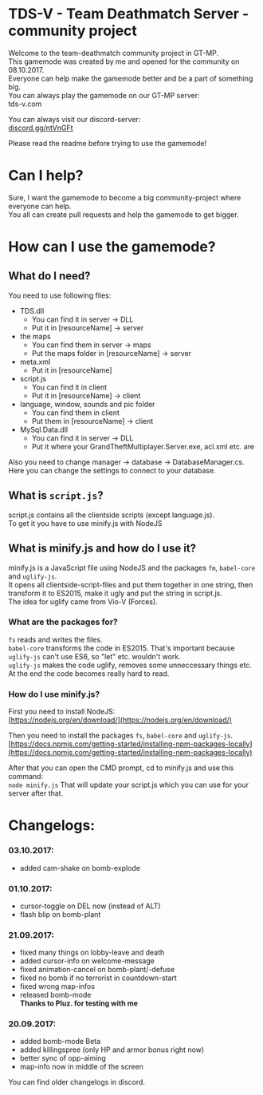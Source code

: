 # TDS-V - Team Deathmatch Server - community project 

Welcome to the team-deathmatch community project in GT-MP.  
This gamemode was created by me and opened for the community on 08.10.2017.  
Everyone can help make the gamemode better and be a part of something big.  
You can always play the gamemode on our GT-MP server:  
tds-v.com

You can always visit our discord-server:  
[discord.gg/ntVnGFt](discord.gg/ntVnGFt)

Please read the readme before trying to use the gamemode!


# Can I help?

Sure, I want the gamemode to become a big community-project where everyone can help.  
You all can create pull requests and help the gamemode to get bigger.  


# How can I use the gamemode?

## What do I need?

You need to use following files:
- TDS.dll 
  - You can find it in server -> DLL
  - Put it in [resourceName] -> server
- the maps
  - You can find them in server -> maps
  - Put the maps folder in [resourceName] -> server 
- meta.xml
  - Put it in [resourceName]
- script.js
  - You can find it in client
  - Put it in [resourceName] -> client 
- language, window, sounds and pic folder
  - You can find them in client
  - Put them in [resourceName] -> client
- MySql.Data.dll 
  - You can find it in server -> DLL
  - Put it where your GrandTheftMultiplayer.Server.exe, acl.xml etc. are
  
Also you need to change manager -> database -> DatabaseManager.cs.  
Here you can change the settings to connect to your database.  
  

## What is `script.js`? 

script.js contains all the clientside scripts (except language.js).  
To get it you have to use minify.js with NodeJS  


## What is minify.js and how do I use it?

minify.js is a JavaScript file using NodeJS and the packages `fm`, `babel-core` and `uglify-js`.  
It opens all clientside-script-files and put them together in one string, then transform it to ES2015, make it ugly and put the string in script.js.  
The idea for uglify came from Vio-V (Forces).  

### What are the packages for?

`fs` reads and writes the files.  
`babel-core` transforms the code in ES2015. That's important because `uglify-js` can't use ES6, so "let" etc. wouldn't work.  
`uglify-js` makes the code uglify, removes some unneccessary things etc. At the end the code becomes really hard to read.  

### How do I use minify.js?

First you need to install NodeJS:  
[https://nodejs.org/en/download/](https://nodejs.org/en/download/)  

Then you need to install the packages `fs`, `babel-core` and `uglify-js`.  
[https://docs.npmjs.com/getting-started/installing-npm-packages-locally](https://docs.npmjs.com/getting-started/installing-npm-packages-locally)

After that you can open the CMD prompt, cd to minify.js and use this command:  
`node minify.js` 
That will update your script.js which you can use for your server after that.  


# Changelogs:

### 03.10.2017:
- added cam-shake on bomb-explode  

### 01.10.2017:
- cursor-toggle on DEL now (instead of ALT)  
- flash blip on bomb-plant  

### 21.09.2017:
- fixed many things on lobby-leave and death    
- added cursor-info on welcome-message   
- fixed animation-cancel on bomb-plant/-defuse  
- fixed no bomb if no terrorist in countdown-start  
- fixed wrong map-infos  
- released bomb-mode  
**Thanks to Pluz. for testing with me**  

### 20.09.2017:
- added bomb-mode Beta  
- added killingspree (only HP and armor bonus right now)  
- better sync of opp-aiming  
- map-info now in middle of the screen  

You can find older changelogs in discord.




